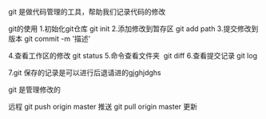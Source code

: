 git 是做代码管理的工具，帮助我们记录代码的修改


git的使用
1.初始化git仓库 git init
2.添加修改到暂存区 git add path
3.提交修改到版本 git commit -m '描述'


4.查看工作区的修改 git status
5.命令查看文件夹  git diff
6.查看提交记录 git log


7.git 保存的记录是可以进行后退请进的gjghjdghs

git 是管理修改的

远程
git push origin master 推送
git pull origin master 更新